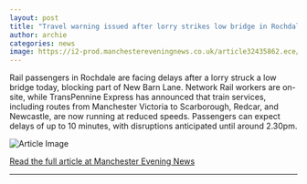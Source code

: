 ```yaml
---
layout: post
title: "Travel warning issued after lorry strikes low bridge in Rochdale"
author: archie
categories: news
image: https://i2-prod.manchestereveningnews.co.uk/article32435862.ece/ALTERNATES/s1200/544804810_10228090977723927_244269938321053146_n.jpg
---
```

Rail passengers in Rochdale are facing delays after a lorry struck a low bridge today, blocking part of New Barn Lane. Network Rail workers are on-site, while TransPennine Express has announced that train services, including routes from Manchester Victoria to Scarborough, Redcar, and Newcastle, are now running at reduced speeds. Passengers can expect delays of up to 10 minutes, with disruptions anticipated until around 2.30pm. 

![Article Image](https://i2-prod.manchestereveningnews.co.uk/article32435862.ece/ALTERNATES/s1200/544804810_10228090977723927_244269938321053146_n.jpg)

[Read the full article at Manchester Evening News](https://www.manchestereveningnews.co.uk/news/greater-manchester-news/travel-warning-issued-after-lorry-32435759)

---
